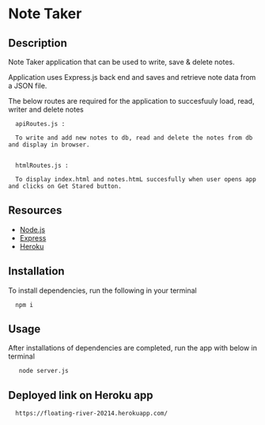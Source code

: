 # Note Taker

## Description
Note Taker application that can be used to write, save & delete notes. 

Application uses Express.js back end and saves and retrieve note data from a JSON file.

The below routes are required for the application to succesfuuly load, read, writer and delete notes

      apiRoutes.js : 
      
      To write and add new notes to db, read and delete the notes from db and display in browser.


      htmlRoutes.js :
      
      To display index.html and notes.htmL succesfully when user opens app and clicks on Get Stared button.

## Resources

* [Node.js](https://nodejs.org/)
* [Express](https://expressjs.com/)
* [Heroku](https://heroku.com)

## Installation

To install dependencies, run the following in your terminal

      npm i 

 ## Usage

After installations of dependencies are completed, run the app with below in terminal

       node server.js
 
 
## Deployed link on Heroku app 

      https://floating-river-20214.herokuapp.com/
